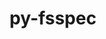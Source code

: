 ---
title: "py-fsspec"
layout: cache
categories: [package, develop]
meta: {"compilers": ["apple-clang@=16.0.0", "gcc@=11.4.0", "gcc@=13.2.0"], "num_specs": 95, "num_specs_by_stack": {"e4s": 11, "ml-darwin-aarch64-mps": 24, "ml-linux-aarch64-cpu": 30, "ml-linux-aarch64-cuda": 28, "ml-linux-x86_64-cpu": 30, "ml-linux-x86_64-cuda": 30, "ml-linux-x86_64-rocm": 6, "root": 95}, "oss": ["sequoia", "ubuntu22.04", "ubuntu24.04"], "platforms": ["darwin", "linux"], "stacks": ["e4s", "ml-darwin-aarch64-mps", "ml-linux-aarch64-cpu", "ml-linux-aarch64-cuda", "ml-linux-x86_64-cpu", "ml-linux-x86_64-cuda", "ml-linux-x86_64-rocm", "root"], "targets": ["aarch64", "x86_64_v3"], "versions": ["2024.10.0"]}
spec_details: [{"compiler": "gcc@=13.2.0", "hash": "22zrqg4cihet7z7gokfaknc7u56zaftu", "os": "ubuntu24.04", "platform": "linux", "size": "-", "stacks": ["ml-linux-x86_64-cpu", "ml-linux-x86_64-cuda", "root"], "target": "x86_64_v3", "variants": ["build_system=python_pip", "+http"], "versions": ["2024.10.0"]}, {"compiler": "gcc@=13.2.0", "hash": "37mpceeyzulfrpwrffag5aouzhoib5ly", "os": "ubuntu24.04", "platform": "linux", "size": "-", "stacks": ["ml-linux-aarch64-cpu", "ml-linux-aarch64-cuda", "root"], "target": "aarch64", "variants": ["build_system=python_pip", "+http"], "versions": ["2024.10.0"]}, {"compiler": "apple-clang@=16.0.0", "hash": "45jwkpyxtnpcasyuq66vo2rzh3zfmyt5", "os": "sequoia", "platform": "darwin", "size": "-", "stacks": ["ml-darwin-aarch64-mps", "root"], "target": "aarch64", "variants": ["build_system=python_pip", "~http"], "versions": ["2024.10.0"]}, {"compiler": "gcc@=13.2.0", "hash": "4ifebvnlqz3rorz7am4z35xw37knmp32", "os": "ubuntu24.04", "platform": "linux", "size": "-", "stacks": ["ml-linux-aarch64-cpu", "ml-linux-aarch64-cuda", "root"], "target": "aarch64", "variants": ["build_system=python_pip", "+http"], "versions": ["2024.10.0"]}, {"compiler": "gcc@=13.2.0", "hash": "4sycbnoyyjbskrxjrgutcsibhjnz5dmn", "os": "ubuntu24.04", "platform": "linux", "size": "-", "stacks": ["ml-linux-aarch64-cpu", "root"], "target": "aarch64", "variants": ["build_system=python_pip", "~http"], "versions": ["2024.10.0"]}, {"compiler": "gcc@=13.2.0", "hash": "4ychvte3n26dyj3jeh2tp3z435bixtgy", "os": "ubuntu24.04", "platform": "linux", "size": "-", "stacks": ["ml-linux-x86_64-cpu", "ml-linux-x86_64-cuda", "root"], "target": "x86_64_v3", "variants": ["build_system=python_pip", "+http"], "versions": ["2024.10.0"]}, {"compiler": "gcc@=13.2.0", "hash": "5oow5zt5edtx6szldecs72qdcqcbgdx5", "os": "ubuntu24.04", "platform": "linux", "size": "-", "stacks": ["ml-linux-x86_64-cpu", "ml-linux-x86_64-cuda", "root"], "target": "x86_64_v3", "variants": ["build_system=python_pip", "+http"], "versions": ["2024.10.0"]}, {"compiler": "gcc@=11.4.0", "hash": "5tfednndz27icptph3rw73xtgxu54xde", "os": "ubuntu22.04", "platform": "linux", "size": "-", "stacks": ["e4s", "root"], "target": "x86_64_v3", "variants": ["build_system=python_pip", "+http"], "versions": ["2024.10.0"]}, {"compiler": "apple-clang@=16.0.0", "hash": "62wsyyd42i4ugq7udlgt5geum5qrlll6", "os": "sequoia", "platform": "darwin", "size": "-", "stacks": ["ml-darwin-aarch64-mps", "root"], "target": "aarch64", "variants": ["build_system=python_pip", "~http"], "versions": ["2024.10.0"]}, {"compiler": "gcc@=13.2.0", "hash": "67j6jkdqncu7euxdxy2aboemgub723zl", "os": "ubuntu24.04", "platform": "linux", "size": "-", "stacks": ["ml-linux-x86_64-cpu", "ml-linux-x86_64-cuda", "ml-linux-x86_64-rocm", "root"], "target": "x86_64_v3", "variants": ["build_system=python_pip", "~http"], "versions": ["2024.10.0"]}, {"compiler": "gcc@=13.2.0", "hash": "6aaxhyqglz6djtwv4h6khaq3oe7lhc5u", "os": "ubuntu24.04", "platform": "linux", "size": "-", "stacks": ["ml-linux-x86_64-cpu", "ml-linux-x86_64-cuda", "root"], "target": "x86_64_v3", "variants": ["build_system=python_pip", "+http"], "versions": ["2024.10.0"]}, {"compiler": "gcc@=13.2.0", "hash": "6gdgbx6u7it6gcotdkbfhy4kz2p46pdb", "os": "ubuntu24.04", "platform": "linux", "size": "-", "stacks": ["ml-linux-x86_64-cpu", "ml-linux-x86_64-cuda", "root"], "target": "x86_64_v3", "variants": ["build_system=python_pip", "+http"], "versions": ["2024.10.0"]}, {"compiler": "gcc@=11.4.0", "hash": "6rlxhpwwmogclhp4e3jikd573irlzgod", "os": "ubuntu22.04", "platform": "linux", "size": "-", "stacks": ["e4s", "root"], "target": "x86_64_v3", "variants": ["build_system=python_pip", "~http"], "versions": ["2024.10.0"]}, {"compiler": "gcc@=13.2.0", "hash": "6vs3y2fl4ibbhfopoexulo7xmcb5w4uw", "os": "ubuntu24.04", "platform": "linux", "size": "-", "stacks": ["ml-linux-aarch64-cpu", "ml-linux-aarch64-cuda", "root"], "target": "aarch64", "variants": ["build_system=python_pip", "+http"], "versions": ["2024.10.0"]}, {"compiler": "gcc@=13.2.0", "hash": "7hgvikebszuh3nnuueqwxporv6ofwnp3", "os": "ubuntu24.04", "platform": "linux", "size": "-", "stacks": ["ml-linux-x86_64-cpu", "ml-linux-x86_64-cuda", "root"], "target": "x86_64_v3", "variants": ["build_system=python_pip", "+http"], "versions": ["2024.10.0"]}, {"compiler": "gcc@=13.2.0", "hash": "alqiu54r5cbm5fpn2bb2pg2zvreprggw", "os": "ubuntu24.04", "platform": "linux", "size": "-", "stacks": ["ml-linux-aarch64-cpu", "ml-linux-aarch64-cuda", "root"], "target": "aarch64", "variants": ["build_system=python_pip", "+http"], "versions": ["2024.10.0"]}, {"compiler": "gcc@=13.2.0", "hash": "b2ymrpy6ltbhea5lxqz3sr6mogmog4fy", "os": "ubuntu24.04", "platform": "linux", "size": "-", "stacks": ["ml-linux-aarch64-cpu", "ml-linux-aarch64-cuda", "root"], "target": "aarch64", "variants": ["build_system=python_pip", "~http"], "versions": ["2024.10.0"]}, {"compiler": "gcc@=13.2.0", "hash": "bf7pggnqem4mulfqp3x6vekaeq4xcmky", "os": "ubuntu24.04", "platform": "linux", "size": "-", "stacks": ["ml-linux-x86_64-cpu", "ml-linux-x86_64-cuda", "root"], "target": "x86_64_v3", "variants": ["build_system=python_pip", "+http"], "versions": ["2024.10.0"]}, {"compiler": "gcc@=13.2.0", "hash": "c73y3jye6ypazc42tqpr4namf26rcy4s", "os": "ubuntu24.04", "platform": "linux", "size": "-", "stacks": ["ml-linux-x86_64-cpu", "ml-linux-x86_64-cuda", "root"], "target": "x86_64_v3", "variants": ["build_system=python_pip", "+http"], "versions": ["2024.10.0"]}, {"compiler": "gcc@=13.2.0", "hash": "ccpgjccaoealzovty2y5z5vxjrhoffpk", "os": "ubuntu24.04", "platform": "linux", "size": "-", "stacks": ["ml-linux-x86_64-cpu", "ml-linux-x86_64-cuda", "root"], "target": "x86_64_v3", "variants": ["build_system=python_pip", "+http"], "versions": ["2024.10.0"]}, {"compiler": "gcc@=11.4.0", "hash": "cirwk5ygjqsud4eyl3wtntgtb3lqwcao", "os": "ubuntu22.04", "platform": "linux", "size": "-", "stacks": ["e4s", "root"], "target": "x86_64_v3", "variants": ["build_system=python_pip", "+http"], "versions": ["2024.10.0"]}, {"compiler": "gcc@=13.2.0", "hash": "culkkxxewcik3g4axwxg4dy76hqq6rla", "os": "ubuntu24.04", "platform": "linux", "size": "-", "stacks": ["ml-linux-aarch64-cpu", "root"], "target": "aarch64", "variants": ["build_system=python_pip", "~http"], "versions": ["2024.10.0"]}, {"compiler": "gcc@=13.2.0", "hash": "datfijvp54ow7pokbb2l6erpg7zsh5vx", "os": "ubuntu24.04", "platform": "linux", "size": "-", "stacks": ["ml-linux-aarch64-cpu", "ml-linux-aarch64-cuda", "root"], "target": "aarch64", "variants": ["build_system=python_pip", "+http"], "versions": ["2024.10.0"]}, {"compiler": "apple-clang@=16.0.0", "hash": "ddlpq22ewo2h7s6kin7tiqdz4lm7lsqz", "os": "sequoia", "platform": "darwin", "size": "-", "stacks": ["ml-darwin-aarch64-mps", "root"], "target": "aarch64", "variants": ["build_system=python_pip", "~http"], "versions": ["2024.10.0"]}, {"compiler": "gcc@=11.4.0", "hash": "ebdiyz27pf3qvmhwhpu6ocrgexdnhfmm", "os": "ubuntu22.04", "platform": "linux", "size": "-", "stacks": ["e4s", "root"], "target": "x86_64_v3", "variants": ["build_system=python_pip", "+http"], "versions": ["2024.10.0"]}, {"compiler": "gcc@=13.2.0", "hash": "ef37aonlombhv3o6qukgtlhoxzpmtsu4", "os": "ubuntu24.04", "platform": "linux", "size": "-", "stacks": ["ml-linux-aarch64-cpu", "ml-linux-aarch64-cuda", "root"], "target": "aarch64", "variants": ["build_system=python_pip", "+http"], "versions": ["2024.10.0"]}, {"compiler": "gcc@=13.2.0", "hash": "evnhlanjn45bc642lcsl4443q5bff5zb", "os": "ubuntu24.04", "platform": "linux", "size": "-", "stacks": ["ml-linux-x86_64-cpu", "ml-linux-x86_64-cuda", "root"], "target": "x86_64_v3", "variants": ["build_system=python_pip", "~http"], "versions": ["2024.10.0"]}, {"compiler": "gcc@=11.4.0", "hash": "f7oqbsvavrlxxfjuow7kzgbmup72ixln", "os": "ubuntu22.04", "platform": "linux", "size": "-", "stacks": ["e4s", "root"], "target": "x86_64_v3", "variants": ["build_system=python_pip", "+http"], "versions": ["2024.10.0"]}, {"compiler": "gcc@=13.2.0", "hash": "fczrbalo3wwifsbc5fu77lof7sdx23oq", "os": "ubuntu24.04", "platform": "linux", "size": "-", "stacks": ["ml-linux-x86_64-cpu", "ml-linux-x86_64-cuda", "root"], "target": "x86_64_v3", "variants": ["build_system=python_pip", "+http"], "versions": ["2024.10.0"]}, {"compiler": "apple-clang@=16.0.0", "hash": "fyoegizrjy4a6rxesz3rsrbr4gy6tcwd", "os": "sequoia", "platform": "darwin", "size": "-", "stacks": ["ml-darwin-aarch64-mps", "root"], "target": "aarch64", "variants": ["build_system=python_pip", "~http"], "versions": ["2024.10.0"]}, {"compiler": "apple-clang@=16.0.0", "hash": "g455z2xti7hw3cihs3oepj6g6qy47scm", "os": "sequoia", "platform": "darwin", "size": "-", "stacks": ["ml-darwin-aarch64-mps", "root"], "target": "aarch64", "variants": ["build_system=python_pip", "~http"], "versions": ["2024.10.0"]}, {"compiler": "gcc@=13.2.0", "hash": "h7swfmqw4pvpvgmhciercpb2t7rcqh4f", "os": "ubuntu24.04", "platform": "linux", "size": "-", "stacks": ["ml-linux-aarch64-cpu", "ml-linux-aarch64-cuda", "root"], "target": "aarch64", "variants": ["build_system=python_pip", "+http"], "versions": ["2024.10.0"]}, {"compiler": "gcc@=13.2.0", "hash": "hy56dv5aa4xc4ytkzx6rxuy4bpbx7uom", "os": "ubuntu24.04", "platform": "linux", "size": "-", "stacks": ["ml-linux-aarch64-cpu", "ml-linux-aarch64-cuda", "root"], "target": "aarch64", "variants": ["build_system=python_pip", "+http"], "versions": ["2024.10.0"]}, {"compiler": "gcc@=11.4.0", "hash": "iph2uhgxaepxlmldxzqyfjjeq3w7dwji", "os": "ubuntu22.04", "platform": "linux", "size": "-", "stacks": ["e4s", "root"], "target": "x86_64_v3", "variants": ["build_system=python_pip", "~http"], "versions": ["2024.10.0"]}, {"compiler": "apple-clang@=16.0.0", "hash": "iuo7v34yipcctlvqf6loosnrwyjhm5dw", "os": "sequoia", "platform": "darwin", "size": "-", "stacks": ["ml-darwin-aarch64-mps", "root"], "target": "aarch64", "variants": ["build_system=python_pip", "+http"], "versions": ["2024.10.0"]}, {"compiler": "gcc@=13.2.0", "hash": "j2moac5w7wzdz4heoy5fefyi46chxpwr", "os": "ubuntu24.04", "platform": "linux", "size": "-", "stacks": ["ml-linux-x86_64-cpu", "ml-linux-x86_64-cuda", "root"], "target": "x86_64_v3", "variants": ["build_system=python_pip", "+http"], "versions": ["2024.10.0"]}, {"compiler": "gcc@=11.4.0", "hash": "j6dwh4r26zbuasnqrxcciy3syk2hexxf", "os": "ubuntu22.04", "platform": "linux", "size": "-", "stacks": ["e4s", "root"], "target": "x86_64_v3", "variants": ["build_system=python_pip", "~http"], "versions": ["2024.10.0"]}, {"compiler": "apple-clang@=16.0.0", "hash": "jah7x4vc3psrap7wlmo7fism2sd4ixbl", "os": "sequoia", "platform": "darwin", "size": "-", "stacks": ["ml-darwin-aarch64-mps", "root"], "target": "aarch64", "variants": ["build_system=python_pip", "~http"], "versions": ["2024.10.0"]}, {"compiler": "gcc@=13.2.0", "hash": "k34jolewhfhz7uryvfeotjet3gb57mfn", "os": "ubuntu24.04", "platform": "linux", "size": "-", "stacks": ["ml-linux-x86_64-cpu", "ml-linux-x86_64-cuda", "root"], "target": "x86_64_v3", "variants": ["build_system=python_pip", "+http"], "versions": ["2024.10.0"]}, {"compiler": "gcc@=13.2.0", "hash": "kklxdbwampioojyygqztrjgnpvd4fwnf", "os": "ubuntu24.04", "platform": "linux", "size": "-", "stacks": ["ml-linux-aarch64-cpu", "ml-linux-aarch64-cuda", "root"], "target": "aarch64", "variants": ["build_system=python_pip", "+http"], "versions": ["2024.10.0"]}, {"compiler": "gcc@=11.4.0", "hash": "krdjal7wjmbsjqnpzldk2w733drcnsqo", "os": "ubuntu22.04", "platform": "linux", "size": "-", "stacks": ["e4s", "root"], "target": "x86_64_v3", "variants": ["build_system=python_pip", "+http"], "versions": ["2024.10.0"]}, {"compiler": "gcc@=13.2.0", "hash": "ksdqetpa2nez4hyccgrtcsm4ba2eoyeu", "os": "ubuntu24.04", "platform": "linux", "size": "-", "stacks": ["ml-linux-aarch64-cpu", "ml-linux-aarch64-cuda", "root"], "target": "aarch64", "variants": ["build_system=python_pip", "+http"], "versions": ["2024.10.0"]}, {"compiler": "gcc@=13.2.0", "hash": "kzd5jw7ua5lfcfs3whs3tddishfdfk62", "os": "ubuntu24.04", "platform": "linux", "size": "-", "stacks": ["ml-linux-aarch64-cpu", "ml-linux-aarch64-cuda", "root"], "target": "aarch64", "variants": ["build_system=python_pip", "~http"], "versions": ["2024.10.0"]}, {"compiler": "gcc@=13.2.0", "hash": "l7xltz5ntnmdk3ix436fyybcidk5rihb", "os": "ubuntu24.04", "platform": "linux", "size": "-", "stacks": ["ml-linux-aarch64-cpu", "ml-linux-aarch64-cuda", "root"], "target": "aarch64", "variants": ["build_system=python_pip", "+http"], "versions": ["2024.10.0"]}, {"compiler": "gcc@=13.2.0", "hash": "lpx2x7owtwe2vo33jn2ynmif26tmhdrh", "os": "ubuntu24.04", "platform": "linux", "size": "-", "stacks": ["ml-linux-aarch64-cpu", "ml-linux-aarch64-cuda", "root"], "target": "aarch64", "variants": ["build_system=python_pip", "~http"], "versions": ["2024.10.0"]}, {"compiler": "gcc@=13.2.0", "hash": "m2uaab45px5pj6a3vd4jd7kwrxrkefkk", "os": "ubuntu24.04", "platform": "linux", "size": "-", "stacks": ["ml-linux-aarch64-cpu", "ml-linux-aarch64-cuda", "root"], "target": "aarch64", "variants": ["build_system=python_pip", "+http"], "versions": ["2024.10.0"]}, {"compiler": "apple-clang@=16.0.0", "hash": "nfvkggqdiuzn2kvu6dt5cy4tzak36lbx", "os": "sequoia", "platform": "darwin", "size": "-", "stacks": ["ml-darwin-aarch64-mps", "root"], "target": "aarch64", "variants": ["build_system=python_pip", "+http"], "versions": ["2024.10.0"]}, {"compiler": "apple-clang@=16.0.0", "hash": "nijlj4re5wflg4m5ljpp3uf7h3y3vawk", "os": "sequoia", "platform": "darwin", "size": "-", "stacks": ["ml-darwin-aarch64-mps", "root"], "target": "aarch64", "variants": ["build_system=python_pip", "+http"], "versions": ["2024.10.0"]}, {"compiler": "apple-clang@=16.0.0", "hash": "nvxbpr7p64yhyy3zsxskceov7s6rz4fu", "os": "sequoia", "platform": "darwin", "size": "-", "stacks": ["ml-darwin-aarch64-mps", "root"], "target": "aarch64", "variants": ["build_system=python_pip", "+http"], "versions": ["2024.10.0"]}, {"compiler": "apple-clang@=16.0.0", "hash": "o2cizlaxojs7fkwfdq2c2lx4vbiakttf", "os": "sequoia", "platform": "darwin", "size": "-", "stacks": ["ml-darwin-aarch64-mps", "root"], "target": "aarch64", "variants": ["build_system=python_pip", "+http"], "versions": ["2024.10.0"]}, {"compiler": "gcc@=13.2.0", "hash": "ooajfo7zgvwllzs5r6v35fvqagjoprwe", "os": "ubuntu24.04", "platform": "linux", "size": "-", "stacks": ["ml-linux-x86_64-cpu", "ml-linux-x86_64-cuda", "root"], "target": "x86_64_v3", "variants": ["build_system=python_pip", "~http"], "versions": ["2024.10.0"]}, {"compiler": "gcc@=13.2.0", "hash": "otec4dhvgjmaqyu7ke76rena3yihdbdx", "os": "ubuntu24.04", "platform": "linux", "size": "-", "stacks": ["ml-linux-x86_64-cpu", "ml-linux-x86_64-cuda", "ml-linux-x86_64-rocm", "root"], "target": "x86_64_v3", "variants": ["build_system=python_pip", "~http"], "versions": ["2024.10.0"]}, {"compiler": "gcc@=13.2.0", "hash": "ouzp36qz3lllqdkilee2zyt7nhnwkccc", "os": "ubuntu24.04", "platform": "linux", "size": "-", "stacks": ["ml-linux-x86_64-cpu", "ml-linux-x86_64-cuda", "ml-linux-x86_64-rocm", "root"], "target": "x86_64_v3", "variants": ["build_system=python_pip", "~http"], "versions": ["2024.10.0"]}, {"compiler": "gcc@=13.2.0", "hash": "p7ydpcpaoxszjb5sb53ytcjxe7c72uj6", "os": "ubuntu24.04", "platform": "linux", "size": "-", "stacks": ["ml-linux-aarch64-cpu", "ml-linux-aarch64-cuda", "root"], "target": "aarch64", "variants": ["build_system=python_pip", "+http"], "versions": ["2024.10.0"]}, {"compiler": "gcc@=13.2.0", "hash": "pwk7c3gv6a4kyjvdo6muzqqpzdvch5om", "os": "ubuntu24.04", "platform": "linux", "size": "-", "stacks": ["ml-linux-aarch64-cpu", "ml-linux-aarch64-cuda", "root"], "target": "aarch64", "variants": ["build_system=python_pip", "+http"], "versions": ["2024.10.0"]}, {"compiler": "apple-clang@=16.0.0", "hash": "q6wl4ph6aw2pvmdgqm3zivi6geek7fa5", "os": "sequoia", "platform": "darwin", "size": "-", "stacks": ["ml-darwin-aarch64-mps", "root"], "target": "aarch64", "variants": ["build_system=python_pip", "~http"], "versions": ["2024.10.0"]}, {"compiler": "apple-clang@=16.0.0", "hash": "qfhl4wywqmkz3esou7k46h6op6zno4oa", "os": "sequoia", "platform": "darwin", "size": "-", "stacks": ["ml-darwin-aarch64-mps", "root"], "target": "aarch64", "variants": ["build_system=python_pip", "+http"], "versions": ["2024.10.0"]}, {"compiler": "gcc@=13.2.0", "hash": "qmy7q5gv3dlyypg4sblv3vjqvmyrg32y", "os": "ubuntu24.04", "platform": "linux", "size": "-", "stacks": ["ml-linux-aarch64-cpu", "ml-linux-aarch64-cuda", "root"], "target": "aarch64", "variants": ["build_system=python_pip", "~http"], "versions": ["2024.10.0"]}, {"compiler": "apple-clang@=16.0.0", "hash": "qocjrrvfx3xrat6lr23tgapss3auyjkz", "os": "sequoia", "platform": "darwin", "size": "-", "stacks": ["ml-darwin-aarch64-mps", "root"], "target": "aarch64", "variants": ["build_system=python_pip", "+http"], "versions": ["2024.10.0"]}, {"compiler": "apple-clang@=16.0.0", "hash": "qqaclgfzcqevi7enm2sydajezk4v7xaz", "os": "sequoia", "platform": "darwin", "size": "-", "stacks": ["ml-darwin-aarch64-mps", "root"], "target": "aarch64", "variants": ["build_system=python_pip", "~http"], "versions": ["2024.10.0"]}, {"compiler": "gcc@=13.2.0", "hash": "qv22eva743vthb4o73fgg6c6r2aahd5q", "os": "ubuntu24.04", "platform": "linux", "size": "-", "stacks": ["ml-linux-x86_64-cpu", "ml-linux-x86_64-cuda", "ml-linux-x86_64-rocm", "root"], "target": "x86_64_v3", "variants": ["build_system=python_pip", "~http"], "versions": ["2024.10.0"]}, {"compiler": "apple-clang@=16.0.0", "hash": "r4ml5yknmpwrq57mpubccba7jbkb6w35", "os": "sequoia", "platform": "darwin", "size": "-", "stacks": ["ml-darwin-aarch64-mps", "root"], "target": "aarch64", "variants": ["build_system=python_pip", "+http"], "versions": ["2024.10.0"]}, {"compiler": "gcc@=13.2.0", "hash": "r7uflgykfth54mritirlfuojutb75n6m", "os": "ubuntu24.04", "platform": "linux", "size": "-", "stacks": ["ml-linux-x86_64-cpu", "ml-linux-x86_64-cuda", "root"], "target": "x86_64_v3", "variants": ["build_system=python_pip", "+http"], "versions": ["2024.10.0"]}, {"compiler": "apple-clang@=16.0.0", "hash": "ra435pkudppkoqzcwscqqlnb4tduisam", "os": "sequoia", "platform": "darwin", "size": "-", "stacks": ["ml-darwin-aarch64-mps", "root"], "target": "aarch64", "variants": ["build_system=python_pip", "+http"], "versions": ["2024.10.0"]}, {"compiler": "apple-clang@=16.0.0", "hash": "rnarlqguihe4yi6f4w6ub4ppr4djjslz", "os": "sequoia", "platform": "darwin", "size": "-", "stacks": ["ml-darwin-aarch64-mps", "root"], "target": "aarch64", "variants": ["build_system=python_pip", "~http"], "versions": ["2024.10.0"]}, {"compiler": "gcc@=13.2.0", "hash": "slrtdwmntfgft3a63k4jtlepsqc7pw7k", "os": "ubuntu24.04", "platform": "linux", "size": "-", "stacks": ["ml-linux-x86_64-cpu", "ml-linux-x86_64-cuda", "root"], "target": "x86_64_v3", "variants": ["build_system=python_pip", "~http"], "versions": ["2024.10.0"]}, {"compiler": "gcc@=13.2.0", "hash": "soctkkppq3mpdsp2lonmdys344nzxjj3", "os": "ubuntu24.04", "platform": "linux", "size": "-", "stacks": ["ml-linux-aarch64-cpu", "ml-linux-aarch64-cuda", "root"], "target": "aarch64", "variants": ["build_system=python_pip", "~http"], "versions": ["2024.10.0"]}, {"compiler": "gcc@=13.2.0", "hash": "ssmpnwg7k2yfbcdq7p2zqg6ajzhtwymo", "os": "ubuntu24.04", "platform": "linux", "size": "-", "stacks": ["ml-linux-x86_64-cpu", "ml-linux-x86_64-cuda", "root"], "target": "x86_64_v3", "variants": ["build_system=python_pip", "+http"], "versions": ["2024.10.0"]}, {"compiler": "gcc@=13.2.0", "hash": "syxk6be745jdqac4bcqawa4bcejsmjvr", "os": "ubuntu24.04", "platform": "linux", "size": "-", "stacks": ["ml-linux-aarch64-cpu", "ml-linux-aarch64-cuda", "root"], "target": "aarch64", "variants": ["build_system=python_pip", "~http"], "versions": ["2024.10.0"]}, {"compiler": "gcc@=13.2.0", "hash": "tivshmklxeo5qyahwctvxycwsyrzr3he", "os": "ubuntu24.04", "platform": "linux", "size": "-", "stacks": ["ml-linux-x86_64-cpu", "ml-linux-x86_64-cuda", "root"], "target": "x86_64_v3", "variants": ["build_system=python_pip", "~http"], "versions": ["2024.10.0"]}, {"compiler": "gcc@=13.2.0", "hash": "tlkk342xqh2zyxftytgt4zu2xgdo2m73", "os": "ubuntu24.04", "platform": "linux", "size": "-", "stacks": ["ml-linux-x86_64-cpu", "ml-linux-x86_64-cuda", "root"], "target": "x86_64_v3", "variants": ["build_system=python_pip", "+http"], "versions": ["2024.10.0"]}, {"compiler": "gcc@=11.4.0", "hash": "tsmrcdj6alqqavzehftp3nkwcvebheob", "os": "ubuntu22.04", "platform": "linux", "size": "-", "stacks": ["e4s", "root"], "target": "x86_64_v3", "variants": ["build_system=python_pip", "~http"], "versions": ["2024.10.0"]}, {"compiler": "apple-clang@=16.0.0", "hash": "tvy3n3ihrfmfcsvptrvfl3or4lbzeepd", "os": "sequoia", "platform": "darwin", "size": "-", "stacks": ["ml-darwin-aarch64-mps", "root"], "target": "aarch64", "variants": ["build_system=python_pip", "~http"], "versions": ["2024.10.0"]}, {"compiler": "gcc@=13.2.0", "hash": "u36c3p3nmoonnjlk5vtvy6zgco2eynyw", "os": "ubuntu24.04", "platform": "linux", "size": "-", "stacks": ["ml-linux-aarch64-cpu", "ml-linux-aarch64-cuda", "root"], "target": "aarch64", "variants": ["build_system=python_pip", "+http"], "versions": ["2024.10.0"]}, {"compiler": "gcc@=13.2.0", "hash": "u7wewfrx34p55bh7ih5l6pm2oabbwjai", "os": "ubuntu24.04", "platform": "linux", "size": "-", "stacks": ["ml-linux-x86_64-cpu", "ml-linux-x86_64-cuda", "root"], "target": "x86_64_v3", "variants": ["build_system=python_pip", "+http"], "versions": ["2024.10.0"]}, {"compiler": "gcc@=13.2.0", "hash": "ufnqfghu4rzz4m3se7eti3q2z5nqtyks", "os": "ubuntu24.04", "platform": "linux", "size": "-", "stacks": ["ml-linux-x86_64-cpu", "ml-linux-x86_64-cuda", "root"], "target": "x86_64_v3", "variants": ["build_system=python_pip", "~http"], "versions": ["2024.10.0"]}, {"compiler": "apple-clang@=16.0.0", "hash": "ui3kvzlz7ueu5vgxzju47m5pq76s2v7z", "os": "sequoia", "platform": "darwin", "size": "-", "stacks": ["ml-darwin-aarch64-mps", "root"], "target": "aarch64", "variants": ["build_system=python_pip", "+http"], "versions": ["2024.10.0"]}, {"compiler": "gcc@=13.2.0", "hash": "ujdtlen65tuault4rcattjhi53hh7r6x", "os": "ubuntu24.04", "platform": "linux", "size": "-", "stacks": ["ml-linux-x86_64-cpu", "ml-linux-x86_64-cuda", "ml-linux-x86_64-rocm", "root"], "target": "x86_64_v3", "variants": ["build_system=python_pip", "~http"], "versions": ["2024.10.0"]}, {"compiler": "gcc@=11.4.0", "hash": "ukxprtb6ehctwxhgvslzdr4wnux2txuf", "os": "ubuntu22.04", "platform": "linux", "size": "-", "stacks": ["e4s", "root"], "target": "x86_64_v3", "variants": ["build_system=python_pip", "~http"], "versions": ["2024.10.0"]}, {"compiler": "apple-clang@=16.0.0", "hash": "uqdv7y2lhlik53x5bzbm4pnbagxxgt3m", "os": "sequoia", "platform": "darwin", "size": "-", "stacks": ["ml-darwin-aarch64-mps", "root"], "target": "aarch64", "variants": ["build_system=python_pip", "+http"], "versions": ["2024.10.0"]}, {"compiler": "gcc@=13.2.0", "hash": "uymx7e26dkmnfxxv4h5fmsxdqhlgwuic", "os": "ubuntu24.04", "platform": "linux", "size": "-", "stacks": ["ml-linux-aarch64-cpu", "ml-linux-aarch64-cuda", "root"], "target": "aarch64", "variants": ["build_system=python_pip", "+http"], "versions": ["2024.10.0"]}, {"compiler": "apple-clang@=16.0.0", "hash": "vfi2suggwad5jsk4oi22r7bzm5hdbfiu", "os": "sequoia", "platform": "darwin", "size": "-", "stacks": ["ml-darwin-aarch64-mps", "root"], "target": "aarch64", "variants": ["build_system=python_pip", "~http"], "versions": ["2024.10.0"]}, {"compiler": "gcc@=13.2.0", "hash": "vfqm33jzhtqxapyrqrlokr6x5oowyy3g", "os": "ubuntu24.04", "platform": "linux", "size": "-", "stacks": ["ml-linux-x86_64-cpu", "ml-linux-x86_64-cuda", "root"], "target": "x86_64_v3", "variants": ["build_system=python_pip", "+http"], "versions": ["2024.10.0"]}, {"compiler": "gcc@=13.2.0", "hash": "wrzvlcrfxxffx556p62fh6qstxictcca", "os": "ubuntu24.04", "platform": "linux", "size": "-", "stacks": ["ml-linux-aarch64-cpu", "ml-linux-aarch64-cuda", "root"], "target": "aarch64", "variants": ["build_system=python_pip", "~http"], "versions": ["2024.10.0"]}, {"compiler": "gcc@=13.2.0", "hash": "wuid2v5zjeqc7p5ufrylw6jicahcdot3", "os": "ubuntu24.04", "platform": "linux", "size": "-", "stacks": ["ml-linux-x86_64-cpu", "ml-linux-x86_64-cuda", "root"], "target": "x86_64_v3", "variants": ["build_system=python_pip", "+http"], "versions": ["2024.10.0"]}, {"compiler": "gcc@=13.2.0", "hash": "x265uq4kieeshigkku3airj7chqmwnm5", "os": "ubuntu24.04", "platform": "linux", "size": "-", "stacks": ["ml-linux-x86_64-cpu", "ml-linux-x86_64-cuda", "ml-linux-x86_64-rocm", "root"], "target": "x86_64_v3", "variants": ["build_system=python_pip", "~http"], "versions": ["2024.10.0"]}, {"compiler": "gcc@=13.2.0", "hash": "x4d5k3kuhcwb3txzop2qn34gwwezscls", "os": "ubuntu24.04", "platform": "linux", "size": "-", "stacks": ["ml-linux-aarch64-cpu", "ml-linux-aarch64-cuda", "root"], "target": "aarch64", "variants": ["build_system=python_pip", "~http"], "versions": ["2024.10.0"]}, {"compiler": "gcc@=13.2.0", "hash": "xhijkwgkknvifngkqn7obwulty3dhmfv", "os": "ubuntu24.04", "platform": "linux", "size": "-", "stacks": ["ml-linux-aarch64-cpu", "ml-linux-aarch64-cuda", "root"], "target": "aarch64", "variants": ["build_system=python_pip", "~http"], "versions": ["2024.10.0"]}, {"compiler": "gcc@=11.4.0", "hash": "xsujjtqvs3llmpl2xeuhkrthn2pl6axm", "os": "ubuntu22.04", "platform": "linux", "size": "-", "stacks": ["e4s", "root"], "target": "x86_64_v3", "variants": ["build_system=python_pip", "+http"], "versions": ["2024.10.0"]}, {"compiler": "gcc@=13.2.0", "hash": "xui47enccq7p6tq4cxiutatncvzawcfy", "os": "ubuntu24.04", "platform": "linux", "size": "-", "stacks": ["ml-linux-aarch64-cpu", "ml-linux-aarch64-cuda", "root"], "target": "aarch64", "variants": ["build_system=python_pip", "+http"], "versions": ["2024.10.0"]}, {"compiler": "gcc@=13.2.0", "hash": "ydbsckjo5ytuwppk3nwtxpwoto2gpwpa", "os": "ubuntu24.04", "platform": "linux", "size": "-", "stacks": ["ml-linux-aarch64-cpu", "ml-linux-aarch64-cuda", "root"], "target": "aarch64", "variants": ["build_system=python_pip", "~http"], "versions": ["2024.10.0"]}, {"compiler": "gcc@=13.2.0", "hash": "yfdqsyyl3glgu27f5326csrnwyam25hs", "os": "ubuntu24.04", "platform": "linux", "size": "-", "stacks": ["ml-linux-aarch64-cpu", "ml-linux-aarch64-cuda", "root"], "target": "aarch64", "variants": ["build_system=python_pip", "+http"], "versions": ["2024.10.0"]}, {"compiler": "apple-clang@=16.0.0", "hash": "zez4appxbmm537r62o7hni7aeadkl5rp", "os": "sequoia", "platform": "darwin", "size": "-", "stacks": ["ml-darwin-aarch64-mps", "root"], "target": "aarch64", "variants": ["build_system=python_pip", "+http"], "versions": ["2024.10.0"]}, {"compiler": "apple-clang@=16.0.0", "hash": "zm4zgkhbjnlnkr7tvcihc7lfdcipobdz", "os": "sequoia", "platform": "darwin", "size": "-", "stacks": ["ml-darwin-aarch64-mps", "root"], "target": "aarch64", "variants": ["build_system=python_pip", "~http"], "versions": ["2024.10.0"]}, {"compiler": "gcc@=13.2.0", "hash": "zxavuubaiqre537r4ssined2i34z7dcv", "os": "ubuntu24.04", "platform": "linux", "size": "-", "stacks": ["ml-linux-x86_64-cpu", "ml-linux-x86_64-cuda", "root"], "target": "x86_64_v3", "variants": ["build_system=python_pip", "~http"], "versions": ["2024.10.0"]}]
---